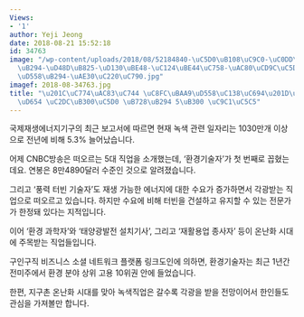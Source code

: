 ```yaml
---
Views:
- '1'
author: Yeji Jeong
date: 2018-08-21 15:52:18
id: 34763
image: "/wp-content/uploads/2018/08/52184840-\uC5D0\uB108\uC9C0-\uC0DD\uC0B0\uD558\
  \uB294-\uD48D\uB825-\uD130\uBE48-\uC124\uBE44\uC758-\uAC80\uCD9C\uC5D0-\uC885\uC0AC\
  \uD558\uB294-\uAE30\uC220\uC790.jpg"
imagef: 2018-08-34763.jpg
title: "\u201C\uC774\uAC83\uC744 \uC8FC\uBAA9\uD558\uC138\uC694\u201D\u2026\uC628\uB09C\
  \uD654 \uC2DC\uB300\uC5D0 \uB728\uB294 5\uB300 \uC9C1\uC5C5"
---
```


국제재생에너지기구의 최근 보고서에 따르면 현재 녹색 관련 일자리는 1030만개 이상으로 전년에 비해 5.3% 늘어났습니다.

어제 CNBC방송은 떠오르는 5대 직업을 소개했는데, ‘환경기술자’가 첫 번째로 꼽혔는데요. 연봉은 8만4890달러 수준인 것으로 알려졌습니다.

그리고 ‘풍력 터빈 기술자’도 재생 가능한 에너지에 대한 수요가 증가하면서 각광받는 직업으로 떠오르고 있습니다. 하지만 수요에 비해 터빈을 건설하고 유지할 수 있는 전문가가 한정돼 있다는 지적입니다.

이어 ‘환경 과학자’와 ‘태양광발전 설치기사’, 그리고 ‘재활용업 종사자’ 등이 온난화 시대에 주목받는 직업들입니다.

구인구직 비즈니스 소셜 네트워크 플랫폼 링크도인에 의하면, 환경기술자는 최근 1년간 전미주에서 환경 분야 상위 고용 10위권 안에 들었습니다.

한편, 지구촌 온난화 시대를 맞아 녹색직업은 갈수록 각광을 받을 전망이어서 한인들도 관심을 가져볼만 합니다.